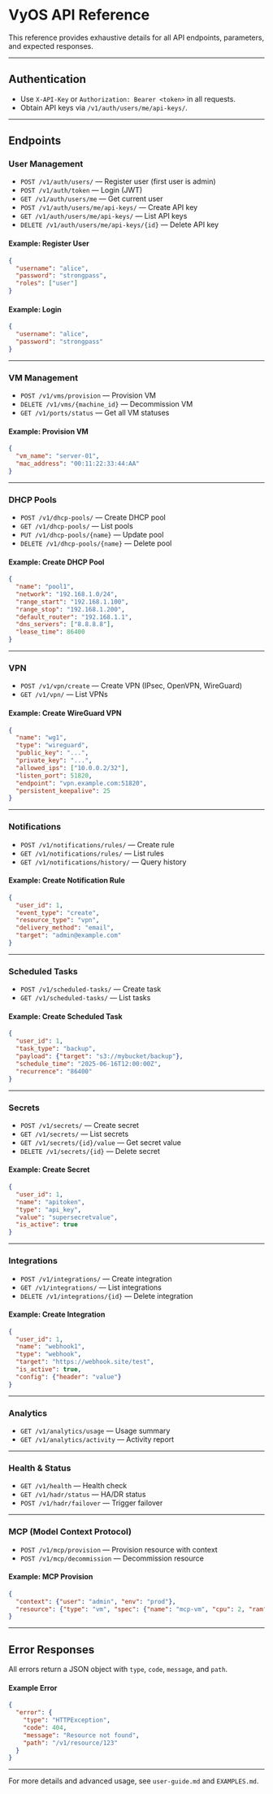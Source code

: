# VyOS API Reference

This reference provides exhaustive details for all API endpoints, parameters, and expected responses.

---

## Authentication
- Use `X-API-Key` or `Authorization: Bearer <token>` in all requests.
- Obtain API keys via `/v1/auth/users/me/api-keys/`.

---

## Endpoints

### User Management
- `POST /v1/auth/users/` — Register user (first user is admin)
- `POST /v1/auth/token` — Login (JWT)
- `GET /v1/auth/users/me` — Get current user
- `POST /v1/auth/users/me/api-keys/` — Create API key
- `GET /v1/auth/users/me/api-keys/` — List API keys
- `DELETE /v1/auth/users/me/api-keys/{id}` — Delete API key

#### Example: Register User
```json
{
  "username": "alice",
  "password": "strongpass",
  "roles": ["user"]
}
```

#### Example: Login
```json
{
  "username": "alice",
  "password": "strongpass"
}
```

---

### VM Management
- `POST /v1/vms/provision` — Provision VM
- `DELETE /v1/vms/{machine_id}` — Decommission VM
- `GET /v1/ports/status` — Get all VM statuses

#### Example: Provision VM
```json
{
  "vm_name": "server-01",
  "mac_address": "00:11:22:33:44:AA"
}
```

---

### DHCP Pools
- `POST /v1/dhcp-pools/` — Create DHCP pool
- `GET /v1/dhcp-pools/` — List pools
- `PUT /v1/dhcp-pools/{name}` — Update pool
- `DELETE /v1/dhcp-pools/{name}` — Delete pool

#### Example: Create DHCP Pool
```json
{
  "name": "pool1",
  "network": "192.168.1.0/24",
  "range_start": "192.168.1.100",
  "range_stop": "192.168.1.200",
  "default_router": "192.168.1.1",
  "dns_servers": ["8.8.8.8"],
  "lease_time": 86400
}
```

---

### VPN
- `POST /v1/vpn/create` — Create VPN (IPsec, OpenVPN, WireGuard)
- `GET /v1/vpn/` — List VPNs

#### Example: Create WireGuard VPN
```json
{
  "name": "wg1",
  "type": "wireguard",
  "public_key": "...",
  "private_key": "...",
  "allowed_ips": ["10.0.0.2/32"],
  "listen_port": 51820,
  "endpoint": "vpn.example.com:51820",
  "persistent_keepalive": 25
}
```

---

### Notifications
- `POST /v1/notifications/rules/` — Create rule
- `GET /v1/notifications/rules/` — List rules
- `GET /v1/notifications/history/` — Query history

#### Example: Create Notification Rule
```json
{
  "user_id": 1,
  "event_type": "create",
  "resource_type": "vpn",
  "delivery_method": "email",
  "target": "admin@example.com"
}
```

---

### Scheduled Tasks
- `POST /v1/scheduled-tasks/` — Create task
- `GET /v1/scheduled-tasks/` — List tasks

#### Example: Create Scheduled Task
```json
{
  "user_id": 1,
  "task_type": "backup",
  "payload": {"target": "s3://mybucket/backup"},
  "schedule_time": "2025-06-16T12:00:00Z",
  "recurrence": "86400"
}
```

---

### Secrets
- `POST /v1/secrets/` — Create secret
- `GET /v1/secrets/` — List secrets
- `GET /v1/secrets/{id}/value` — Get secret value
- `DELETE /v1/secrets/{id}` — Delete secret

#### Example: Create Secret
```json
{
  "user_id": 1,
  "name": "apitoken",
  "type": "api_key",
  "value": "supersecretvalue",
  "is_active": true
}
```

---

### Integrations
- `POST /v1/integrations/` — Create integration
- `GET /v1/integrations/` — List integrations
- `DELETE /v1/integrations/{id}` — Delete integration

#### Example: Create Integration
```json
{
  "user_id": 1,
  "name": "webhook1",
  "type": "webhook",
  "target": "https://webhook.site/test",
  "is_active": true,
  "config": {"header": "value"}
}
```

---

### Analytics
- `GET /v1/analytics/usage` — Usage summary
- `GET /v1/analytics/activity` — Activity report

---

### Health & Status
- `GET /v1/health` — Health check
- `GET /v1/hadr/status` — HA/DR status
- `POST /v1/hadr/failover` — Trigger failover

---

### MCP (Model Context Protocol)
- `POST /v1/mcp/provision` — Provision resource with context
- `POST /v1/mcp/decommission` — Decommission resource

#### Example: MCP Provision
```json
{
  "context": {"user": "admin", "env": "prod"},
  "resource": {"type": "vm", "spec": {"name": "mcp-vm", "cpu": 2, "ram": 4096}}
}
```

---

## Error Responses
All errors return a JSON object with `type`, `code`, `message`, and `path`.

#### Example Error
```json
{
  "error": {
    "type": "HTTPException",
    "code": 404,
    "message": "Resource not found",
    "path": "/v1/resource/123"
  }
}
```

---
For more details and advanced usage, see `user-guide.md` and `EXAMPLES.md`.
